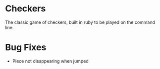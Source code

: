 Checkers
========

The classic game of checkers, built in ruby to be played on the command line. 

Bug Fixes
==========

* Piece not disappearing when jumped



